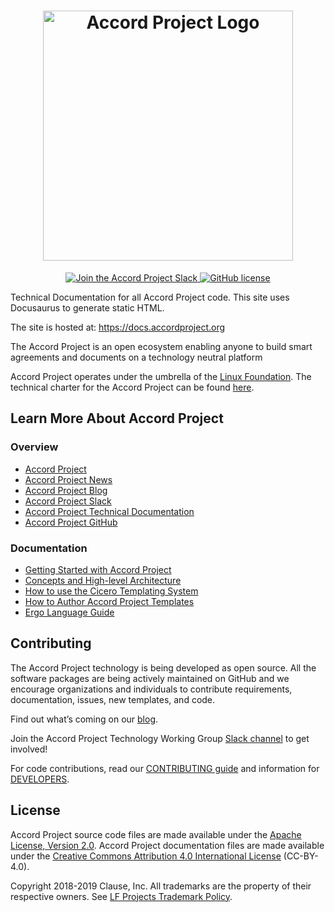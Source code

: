 ﻿<h1 align="center">
  <a href="https://www.accordproject.org/">
    <img src="assets/APLogo.png" alt="Accord Project Logo" width="400" />
  </a>
</h1>

<p align="center">
  <a href="https://accord-project-slack-signup.herokuapp.com/">
    <img src="https://img.shields.io/badge/Accord%20Project-Join%20Slack-blue" alt="Join the Accord Project Slack" />
  </a>
   <a href="https://github.com/accordproject/techdocs/blob/master/LICENSE">
    <img src="https://img.shields.io/github/license/accordproject/techdocs" alt="GitHub license">
   </a>
</p>

Technical Documentation for all Accord Project code. This site uses Docusaurus to generate static HTML.

The site is hosted at: https://docs.accordproject.org

The Accord Project is an open ecosystem enabling anyone to build smart agreements
and documents on a technology neutral platform

Accord Project operates under the umbrella of the [Linux Foundation][linuxfound]. The technical charter for the Accord Project can be found [here][charter].

## Learn More About Accord Project

### Overview
* [Accord Project][apmain]
* [Accord Project News][apnews]
* [Accord Project Blog][apblog]
* [Accord Project Slack][apslack]
* [Accord Project Technical Documentation][apdoc]
* [Accord Project GitHub][apgit]


### Documentation
* [Getting Started with Accord Project][docwelcome]
* [Concepts and High-level Architecture][dochighlevel]
* [How to use the Cicero Templating System][doccicero]
* [How to Author Accord Project Templates][docstudio]
* [Ergo Language Guide][docergo]

## Contributing

The Accord Project technology is being developed as open source. All the software packages are being actively maintained on GitHub and we encourage organizations and individuals to contribute requirements, documentation, issues, new templates, and code.

Find out what’s coming on our [blog][apblog].

Join the Accord Project Technology Working Group [Slack channel][apslack] to get involved!

For code contributions, read our [CONTRIBUTING guide][contributing] and information for [DEVELOPERS][developers].

## License <a name="license"></a>

Accord Project source code files are made available under the [Apache License, Version 2.0][apache].
Accord Project documentation files are made available under the [Creative Commons Attribution 4.0 International License][creativecommons] (CC-BY-4.0).

Copyright 2018-2019 Clause, Inc. All trademarks are the property of their respective owners. See [LF Projects Trademark Policy](https://lfprojects.org/policies/trademark-policy/).

[linuxfound]: https://www.linuxfoundation.org
[charter]: https://github.com/accordproject/techdocs/blob/master/CHARTER.md
[apmain]: https://accordproject.org/ 
[apworkgroup]: https://calendar.google.com/calendar/event?action=TEMPLATE&tmeid=MjZvYzIzZHVrYnI1aDVzbjZnMHJqYmtwaGlfMjAxNzExMTVUMjEwMDAwWiBkYW5AY2xhdXNlLmlv&tmsrc=dan%40clause.io
[apblog]: https://medium.com/@accordhq
[apnews]: https://www.accordproject.org/news/
[apgit]:  https://github.com/accordproject/
[apdoc]: https://docs.accordproject.org/
[apslack]: https://accord-project-slack-signup.herokuapp.com

[docspec]: https://docs.accordproject.org/docs/spec-overview.html
[docwelcome]: https://docs.accordproject.org/docs/accordproject.html
[dochighlevel]: https://docs.accordproject.org/docs/spec-concepts.html
[docergo]: https://docs.accordproject.org/docs/logic-ergo.html
[docstart]: https://docs.accordproject.org/docs/accordproject.html
[doccicero]: https://docs.accordproject.org/docs/basic-use.html
[docstudio]: https://docs.accordproject.org/docs/advanced-latedelivery.html

[contributing]: https://github.com/accordproject/techdocs/blob/master/CONTRIBUTING.md
[developers]: https://github.com/accordproject/techdocs/blob/master/DEVELOPERS.md

[apache]: https://github.com/accordproject/template-studio-v2/blob/master/LICENSE
[creativecommons]: http://creativecommons.org/licenses/by/4.0/
